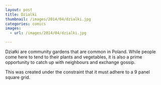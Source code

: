 ```yaml
---
layout: post
title: Dzialki
thumbnail: /images/2014/04/dzialki.jpg
categories: comics
images:
  - url: /images/2014/04/dzialki.jpg

---
```


Działki are community gardens that are common in Poland. While people come here to tend to their plants and vegetables, it is also a prime opportunity to catch up with neighbours and exchange gossip.

This was created under the constraint that it must adhere to a 9 panel square grid.